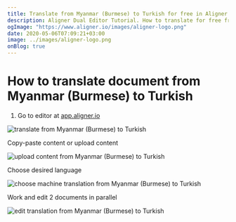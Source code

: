 ```yaml
---
title: Translate from Myanmar (Burmese) to Turkish for free in Aligner Editor
description: Aligner Dual Editor Tutorial. How to translate for free from Myanmar (Burmese) to Turkish. Aligner is multilingual document management platform. 
ogImage: "https://www.aligner.io/images/aligner-logo.png"
date: 2020-05-06T07:09:21+03:00
image: ../images/aligner-logo.png
onBlog: true
---
```


# How to translate document from Myanmar (Burmese) to Turkish

1. Go to editor at [app.aligner.io](https://app.aligner.io "Aligner App web page")

![translate from Myanmar (Burmese) to Turkish](../aligner-blank-editor.png "translate from Myanmar (Burmese) to Turkish")

Copy-paste content or upload content

![upload content from Myanmar (Burmese) to Turkish](../aligner-uploaded-document.png "upload content from Myanmar (Burmese) to Turkish")

Choose desired language

![choose machine translation from Myanmar (Burmese) to Turkish](../aligner-language-dropdown.png "choose machine translation from Myanmar (Burmese) to Turkish")

Work and edit 2 documents in parallel

![edit translation from Myanmar (Burmese) to Turkish](../aligner-double-sitded-editor.png "edit translation from Myanmar (Burmese) to Turkish")

